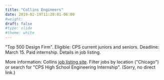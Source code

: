 ```yaml
---
title: "Collins Engineers"
date: 2019-02-19T11:20:01-06:00
#weight: 
draft: false
#type: slide
#theme: white
---
```

"Top 500 Design Firm". 
Eligible: CPS current juniors and seniors. Deadline: March 15. Paid
internship. Details in job listing.

<!--more-->
More information: Collins [job listing
site](https://www.collinsengr.com/careers/open-positions/). Filter
jobs by location ("Chicago") or search
for "CPS High School Engineering Internship". (Sorry, no direct link.)
